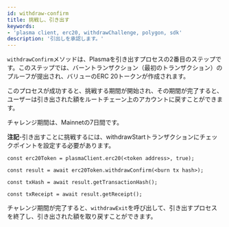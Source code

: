 ```yaml
---
id: withdraw-confirm
title: 挑戦し、引き出す
keywords:
- 'plasma client, erc20, withdrawChallenge, polygon, sdk'
description: '引出しを承認します。'
---
```


`withdrawConfirm`メソッドは、Plasmaを引き出すプロセスの2番目のステップです。このステップでは、バーントランザクション（最初のトランザクション）のプルーフが提出され、バリューのERC 20トークンが作成されます。

このプロセスが成功すると、挑戦する期間が開始され、その期間が完了すると、ユーザーは引き出された額をルートチェーン上のアカウントに戻すことができます。

チャレンジ期間は、Mainnetの7日間です。

**注記**-引き出すことに挑戦するには、withdrawStartトランザクションにチェックポイントを設定する必要があります。

```
const erc20Token = plasmaClient.erc20(<token address>, true);

const result = await erc20Token.withdrawConfirm(<burn tx hash>);

const txHash = await result.getTransactionHash();

const txReceipt = await result.getReceipt();

```

チャレンジ期間が完了すると、`withdrawExit`を呼び出して、引き出すプロセスを終了し、引き出された額を取り戻すことができます。
